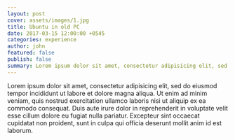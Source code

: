 ```yaml
---
layout: post
cover: assets/images/1.jpg
title: Ubuntu in old PC
date: 2017-03-15 12:00:00 +0545
categories: experience
author: john
featured: false
publish: false
summary: Lorem ipsum dolor sit amet, consectetur adipisicing elit, sed do eiusmod
---
```


 Lorem ipsum dolor sit amet, consectetur adipisicing elit, sed do eiusmod
 tempor incididunt ut labore et dolore magna aliqua. Ut enim ad minim veniam,
 quis nostrud exercitation ullamco laboris nisi ut aliquip ex ea commodo
 consequat. Duis aute irure dolor in reprehenderit in voluptate velit esse
 cillum dolore eu fugiat nulla pariatur. Excepteur sint occaecat cupidatat non
 proident, sunt in culpa qui officia deserunt mollit anim id est laborum.
